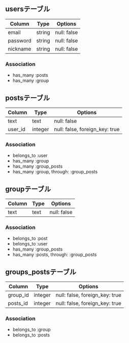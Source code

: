 ## usersテーブル
|Column|Type|Options|
|------|----|-------|
|email|string|null: false|
|password|string|null: false|
|nickname|string|null: false|
### Association
- has_many :posts
- has_many :group

## postsテーブル
|Column|Type|Options|
|------|----|-------|
|text|text|null: false|
|user_id|integer|null: false, foreign_key: true|
### Association
- belongs_to :user
- has_many :group
- has_many :group_posts
- has_many  :group,  through:  :group_posts

## groupテーブル
|Column|Type|Options|
|------|----|-------|
|text|text|null: false|
### Association
- belongs_to :post
- belongs_to :user
- has_many  :group_posts
- has_many  :posts,  through:  :group_posts

## groups_postsテーブル
|Column|Type|Options|
|------|----|-------|
|group_id|integer|null: false, foreign_key: true|
|posts_id|integer|null: false, foreign_key: true|
### Association
- belongs_to :group
- belongs_to :posts


